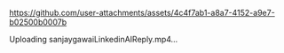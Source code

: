 

https://github.com/user-attachments/assets/4c4f7ab1-a8a7-4152-a9e7-b02500b0007b



Uploading sanjaygawaiLinkedinAIReply.mp4…

